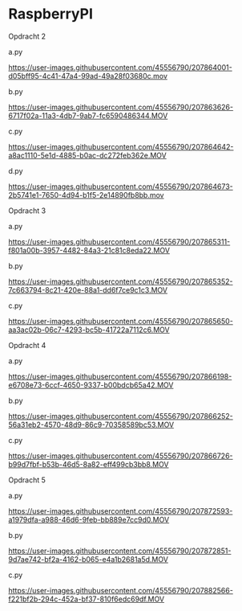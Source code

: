 # RaspberryPI

Opdracht 2

a.py 

https://user-images.githubusercontent.com/45556790/207864001-d05bff95-4c41-47a4-99ad-49a28f03680c.mov

b.py 

https://user-images.githubusercontent.com/45556790/207863626-6717f02a-11a3-4db7-9ab7-fc6590486344.MOV

c.py

https://user-images.githubusercontent.com/45556790/207864642-a8ac1110-5e1d-4885-b0ac-dc272feb362e.MOV

d.py

https://user-images.githubusercontent.com/45556790/207864673-2b5741e1-7650-4d94-b1f5-2e14890fb8bb.mov

Opdracht 3

a.py 

https://user-images.githubusercontent.com/45556790/207865311-f801a00b-3957-4482-84a3-21c81c8eda22.MOV

b.py

https://user-images.githubusercontent.com/45556790/207865352-7c663794-8c21-420e-88a1-dd6f7ce9c1c3.MOV

c.py

https://user-images.githubusercontent.com/45556790/207865650-aa3ac02b-06c7-4293-bc5b-41722a7112c6.MOV

Opdracht 4

a.py

https://user-images.githubusercontent.com/45556790/207866198-e6708e73-6ccf-4650-9337-b00bdcb65a42.MOV

b.py

https://user-images.githubusercontent.com/45556790/207866252-56a31eb2-4570-48d9-86c9-70358589bc53.MOV

c.py

https://user-images.githubusercontent.com/45556790/207866726-b99d7fbf-b53b-46d5-8a82-eff499cb3bb8.MOV

Opdracht 5

a.py

https://user-images.githubusercontent.com/45556790/207872593-a1979dfa-a988-46d6-9feb-bb889e7cc9d0.MOV

b.py

https://user-images.githubusercontent.com/45556790/207872851-9d7ae742-bf2a-4162-b065-e4a1b2681a5d.MOV

c.py

https://user-images.githubusercontent.com/45556790/207882566-f221bf2b-294c-452a-bf37-810f6edc69df.MOV










